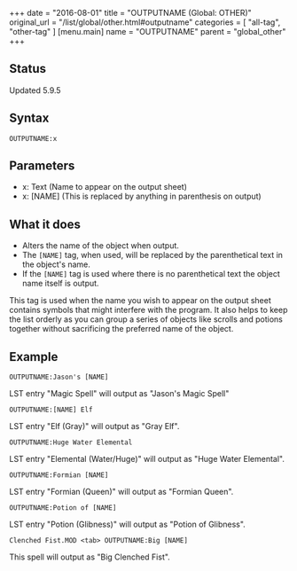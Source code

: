 +++
date = "2016-08-01"
title = "OUTPUTNAME (Global: OTHER)"
original_url = "/list/global/other.html#outputname"
categories = [ "all-tag", "other-tag" ]
[menu.main]
    name = "OUTPUTNAME"
    parent = "global_other"
+++

## Status

Updated 5.9.5

## Syntax

`OUTPUTNAME:x`

## Parameters

-   x: Text (Name to appear on the output sheet)
-   x: \[NAME\] (This is replaced by anything in
    parenthesis on output)



What it does
------------

-   Alters the name of the object when output.
-   The `[NAME]` tag, when used, will be replaced by the parenthetical
    text in the object's name.
-   If the `[NAME]` tag is used where there is no parenthetical text the
    object name itself is output.

This tag is used when the name you wish to appear on the output sheet
contains symbols that might interfere with the program. It also helps to
keep the list orderly as you can group a series of objects like scrolls
and potions together without sacrificing the preferred name of the
object.

Example
-------

`OUTPUTNAME:Jason's [NAME]`

LST entry "Magic Spell" will output as "Jason's Magic Spell"

`OUTPUTNAME:[NAME] Elf`

LST entry "Elf (Gray)" will output as "Gray Elf".

`OUTPUTNAME:Huge Water Elemental`

LST entry "Elemental (Water/Huge)" will output as "Huge Water
Elemental".

`OUTPUTNAME:Formian [NAME]`

LST entry "Formian (Queen)" will output as "Formian Queen".

`OUTPUTNAME:Potion of [NAME]`

LST entry "Potion (Glibness)" will output as "Potion of Glibness".

`Clenched Fist.MOD <tab> OUTPUTNAME:Big [NAME]`

This spell will output as "Big Clenched Fist".

